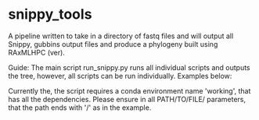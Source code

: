 # snippy_tools
A pipeline written to take in a directory of fastq files and will output all Snippy, gubbins
output files and produce a phylogeny built using RAxMLHPC (ver).

Guide:
The main script run_snippy.py runs all individual scripts and outputs the tree, however, all
scripts can be run individually. Examples below:

Currently the, the script requires a conda environment name 'working', that has all the
dependencies.
Please ensure in all PATH/TO/FILE/ parameters, that the path ends with  '/' as in the
example.


